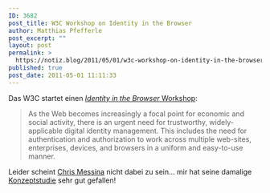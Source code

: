 ```yaml
---
ID: 3682
post_title: W3C Workshop on Identity in the Browser
author: Matthias Pfefferle
post_excerpt: ""
layout: post
permalink: >
  https://notiz.blog/2011/05/01/w3c-workshop-on-identity-in-the-browser/
published: true
post_date: 2011-05-01 11:11:33
---
```

<!-- wp:paragraph -->
<p>Das W3C startet einen <a href="http://www.w3.org/2011/identity-ws/"><em>Identity in the Browser</em> Workshop</a>:</p>
<!-- /wp:paragraph -->

<!-- wp:quote -->
<blockquote class="wp-block-quote">
	<p>As the Web becomes increasingly a focal point for economic and social activity, there is an urgent need for trustworthy, widely-applicable digital identity management. This includes the need for authentication and authorization to work across multiple web-sites, enterprises, devices, and browsers in a uniform and easy-to-use manner.</p>
</blockquote>
<!-- /wp:quote -->

<!-- wp:paragraph -->
<p>Leider scheint <a href="http://chrismessina.me">Chris Messina</a> nicht dabei zu sein... mir hat seine damalige <a href="http://factoryjoe.com/social-agent/">Konzeptstudie</a> sehr gut gefallen!</p>
<!-- /wp:paragraph -->